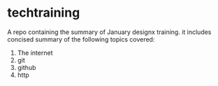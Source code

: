 # techtraining
A repo containing the summary of January designx training. it includes concised summary of the following topics covered:
1. The internet
2. git
3. github
4. http
